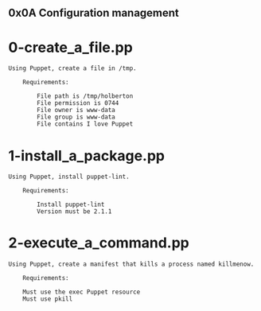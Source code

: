 ## 0x0A Configuration management

# 0-create_a_file.pp
    Using Puppet, create a file in /tmp.

        Requirements:

            File path is /tmp/holberton
            File permission is 0744
            File owner is www-data
            File group is www-data
            File contains I love Puppet

# 1-install_a_package.pp
    Using Puppet, install puppet-lint.

        Requirements:

            Install puppet-lint
            Version must be 2.1.1

# 2-execute_a_command.pp
    Using Puppet, create a manifest that kills a process named killmenow.

        Requirements:

        Must use the exec Puppet resource
        Must use pkill
